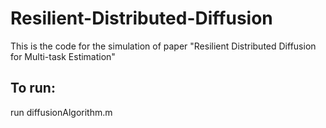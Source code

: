 # Resilient-Distributed-Diffusion
This is the code for the simulation of paper "Resilient Distributed Diffusion for Multi-task Estimation"

## To run:
run diffusionAlgorithm.m
